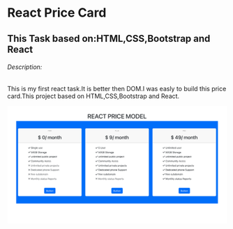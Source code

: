 <h1>React Price Card</h1>
<h2>This Task based on:HTML,CSS,Bootstrap and React</h2>
<h6>Description:</h6>
<p>This is my first react task.It is better then DOM.I was easly to  build this price card.This project based on HTML,CSS,Bootstrap and React.</p>
<img src="./React-price-card.png"/>
